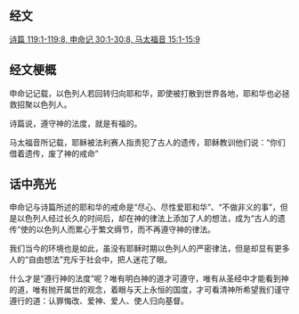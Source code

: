 ## 经文
[诗篇 119:1-119:8, 申命记 30:1-30:8, 马太福音 15:1-15:9](https://www.biblegateway.com/passage/?search=Psalm%20119:1-8;%20Deuteronomy%2030:1-9a;%20Matthew%2015:1-9)

## 经文梗概

申命记记载，以色列人若回转归向耶和华，即使被打散到世界各地，耶和华也必拯救招聚以色列人。

诗篇说，遵守神的法度，就是有福的。

马太福音所记载，耶稣被法利赛人指责犯了古人的遗传，耶稣教训他们说：“你们借着遗传，废了神的戒命”

## 话中亮光

申命记与诗篇所述的耶和华的戒命是“尽心、尽性爱耶和华”、“不做非义的事”，但是以色列人经过长久的时间后，却在神的律法上添加了人的想法，成为“古人的遗传”使的以色列人而累心于繁文缛节，而不再遵守神的律法。

我们当今的环境也是如此，虽没有耶稣时期以色列人的严密律法，但是却显有更多人的“自由想法”充斥于社会中，把人迷花了眼。

什么才是“遵行神的法度”呢？唯有明白神的道才可遵守，唯有从圣经中才能看到神的道，唯有抛开属世的观念，着眼与天上永恒的国度，才可看清神所希望我们谨守遵行的道：认罪悔改、爱神、爱人、使人归向基督。